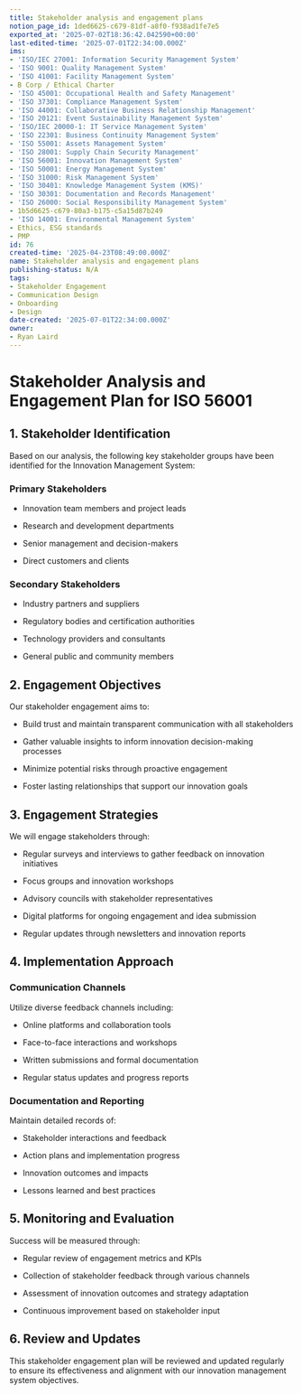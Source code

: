 ```yaml
---
title: Stakeholder analysis and engagement plans
notion_page_id: 1ded6625-c679-81df-a8f0-f938ad1fe7e5
exported_at: '2025-07-02T18:36:42.042590+00:00'
last-edited-time: '2025-07-01T22:34:00.000Z'
ims:
- 'ISO/IEC 27001: Information Security Management System'
- 'ISO 9001: Quality Management System'
- 'ISO 41001: Facility Management System'
- B Corp / Ethical Charter
- 'ISO 45001: Occupational Health and Safety Management'
- 'ISO 37301: Compliance Management System'
- 'ISO 44001: Collaborative Business Relationship Management'
- 'ISO 20121: Event Sustainability Management System'
- 'ISO/IEC 20000-1: IT Service Management System'
- 'ISO 22301: Business Continuity Management System'
- 'ISO 55001: Assets Management System'
- 'ISO 28001: Supply Chain Security Management'
- 'ISO 56001: Innovation Management System'
- 'ISO 50001: Energy Management System'
- 'ISO 31000: Risk Management System'
- 'ISO 30401: Knowledge Management System (KMS)'
- 'ISO 30301: Documentation and Records Management'
- 'ISO 26000: Social Responsibility Management System'
- 1b5d6625-c679-80a3-b175-c5a15d87b249
- 'ISO 14001: Environmental Management System'
- Ethics, ESG standards
- PMP
id: 76
created-time: '2025-04-23T08:49:00.000Z'
name: Stakeholder analysis and engagement plans
publishing-status: N/A
tags:
- Stakeholder Engagement
- Communication Design
- Onboarding
- Design
date-created: '2025-07-01T22:34:00.000Z'
owner:
- Ryan Laird
---
```


# Stakeholder Analysis and Engagement Plan for ISO 56001

## 1. Stakeholder Identification

Based on our analysis, the following key stakeholder groups have been identified for the Innovation Management System:

### Primary Stakeholders

- Innovation team members and project leads

- Research and development departments

- Senior management and decision-makers

- Direct customers and clients

### Secondary Stakeholders

- Industry partners and suppliers

- Regulatory bodies and certification authorities

- Technology providers and consultants

- General public and community members

## 2. Engagement Objectives

Our stakeholder engagement aims to:

- Build trust and maintain transparent communication with all stakeholders

- Gather valuable insights to inform innovation decision-making processes

- Minimize potential risks through proactive engagement

- Foster lasting relationships that support our innovation goals

## 3. Engagement Strategies

We will engage stakeholders through:

- Regular surveys and interviews to gather feedback on innovation initiatives

- Focus groups and innovation workshops

- Advisory councils with stakeholder representatives

- Digital platforms for ongoing engagement and idea submission

- Regular updates through newsletters and innovation reports

## 4. Implementation Approach

### Communication Channels

Utilize diverse feedback channels including:

- Online platforms and collaboration tools

- Face-to-face interactions and workshops

- Written submissions and formal documentation

- Regular status updates and progress reports

### Documentation and Reporting

Maintain detailed records of:

- Stakeholder interactions and feedback

- Action plans and implementation progress

- Innovation outcomes and impacts

- Lessons learned and best practices

## 5. Monitoring and Evaluation

Success will be measured through:

- Regular review of engagement metrics and KPIs

- Collection of stakeholder feedback through various channels

- Assessment of innovation outcomes and strategy adaptation

- Continuous improvement based on stakeholder input

## 6. Review and Updates

This stakeholder engagement plan will be reviewed and updated regularly to ensure its effectiveness and alignment with our innovation management system objectives.